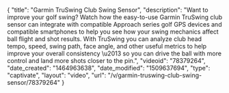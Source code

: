 {
    "title": "Garmin TruSwing Club Swing Sensor",
    "description": "Want to improve your golf swing? Watch how the easy-to-use Garmin TruSwing club sensor can integrate with compatible Approach series golf GPS devices and compatible smartphones to help you see how your swing mechanics affect ball flight and shot results. With TruSwing you can analyze club head tempo, speed, swing path, face angle, and other useful metrics to help improve your overall consistency \u2013 so you can drive the ball with more control and land more shots closer to the pin.",
    "videoid": "78379264",
    "date_created": "1464963638",
    "date_modified": "1509637694",
    "type": "captivate",
    "layout": "video",
    "url": "\/v\/garmin-truswing-club-swing-sensor\/78379264"
}